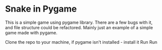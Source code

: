 # Snake in Pygame

This is a simple game using pygame library. There are a few bugs with it, and file structure could be refactored. 
Mainly just an example of a simple game made with pygame.

Clone the repo to your machine, 
if pygame isn't installed - install it
Run
Run